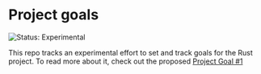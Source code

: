 # Project goals

![Status: Experimental](https://img.shields.io/badge/Status-Experimental-yellow)

This repo tracks an experimental effort to set and track goals for the Rust project.
To read more about it, check out the proposed [Project Goal #1](../proposals/0001-Project-goal-slate.md)
